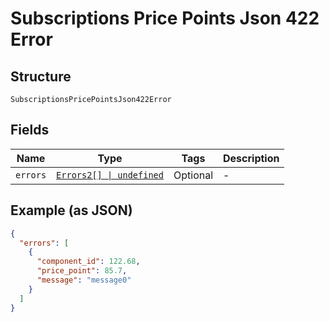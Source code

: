 
# Subscriptions Price Points Json 422 Error

## Structure

`SubscriptionsPricePointsJson422Error`

## Fields

| Name | Type | Tags | Description |
|  --- | --- | --- | --- |
| `errors` | [`Errors2[] \| undefined`](../../doc/models/errors-2.md) | Optional | - |

## Example (as JSON)

```json
{
  "errors": [
    {
      "component_id": 122.68,
      "price_point": 85.7,
      "message": "message0"
    }
  ]
}
```

